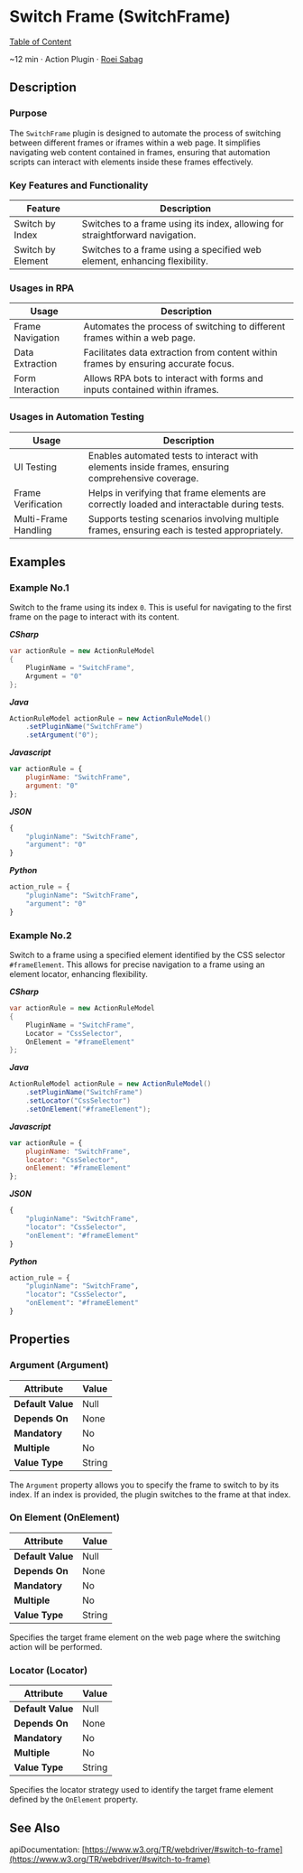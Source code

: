 # Switch Frame (SwitchFrame)

[Table of Content](../Home.md)  

~12 min · Action Plugin · [Roei Sabag](https://www.linkedin.com/in/roei-sabag-247aa18/)

## Description

### Purpose

The `SwitchFrame` plugin is designed to automate the process of switching between different frames or iframes within a web page. 
It simplifies navigating web content contained in frames, ensuring that automation scripts can interact with elements inside these frames effectively.

### Key Features and Functionality

| Feature           | Description                                                                   |
|-------------------|-------------------------------------------------------------------------------|
| Switch by Index   | Switches to a frame using its index, allowing for straightforward navigation. |
| Switch by Element | Switches to a frame using a specified web element, enhancing flexibility.     |

### Usages in RPA

| Usage            | Description                                                                        |
|------------------|------------------------------------------------------------------------------------|
| Frame Navigation | Automates the process of switching to different frames within a web page.          |
| Data Extraction  | Facilitates data extraction from content within frames by ensuring accurate focus. |
| Form Interaction | Allows RPA bots to interact with forms and inputs contained within iframes.        |

### Usages in Automation Testing

| Usage                | Description                                                                                       |
|----------------------|---------------------------------------------------------------------------------------------------|
| UI Testing           | Enables automated tests to interact with elements inside frames, ensuring comprehensive coverage. |
| Frame Verification   | Helps in verifying that frame elements are correctly loaded and interactable during tests.        |
| Multi-Frame Handling | Supports testing scenarios involving multiple frames, ensuring each is tested appropriately.      |

## Examples

### Example No.1

Switch to the frame using its index `0`. 
This is useful for navigating to the first frame on the page to interact with its content.

_**CSharp**_

```csharp
var actionRule = new ActionRuleModel
{
    PluginName = "SwitchFrame",
    Argument = "0"
};
```

_**Java**_

```java
ActionRuleModel actionRule = new ActionRuleModel()
    .setPluginName("SwitchFrame")
    .setArgument("0");
```

_**Javascript**_

```js
var actionRule = {
    pluginName: "SwitchFrame",
    argument: "0"
};
```

_**JSON**_

```js
{
    "pluginName": "SwitchFrame",
    "argument": "0"
}
```

_**Python**_

```python
action_rule = {
    "pluginName": "SwitchFrame",
    "argument": "0"
}
```
### Example No.2

Switch to a frame using a specified element identified by the CSS selector `#frameElement`. 
This allows for precise navigation to a frame using an element locator, enhancing flexibility.

_**CSharp**_

```csharp
var actionRule = new ActionRuleModel
{
    PluginName = "SwitchFrame",
    Locator = "CssSelector",
    OnElement = "#frameElement"
};
```

_**Java**_

```java
ActionRuleModel actionRule = new ActionRuleModel()
    .setPluginName("SwitchFrame")
    .setLocator("CssSelector")
    .setOnElement("#frameElement");
```

_**Javascript**_

```js
var actionRule = {
    pluginName: "SwitchFrame",
    locator: "CssSelector",
    onElement: "#frameElement"
};
```

_**JSON**_

```js
{
    "pluginName": "SwitchFrame",
    "locator": "CssSelector",
    "onElement": "#frameElement"
}
```

_**Python**_

```python
action_rule = {
    "pluginName": "SwitchFrame",
    "locator": "CssSelector",
    "onElement": "#frameElement"
}
```

## Properties

### Argument (Argument)

| Attribute         | Value             |
|-------------------|-------------------|
| **Default Value** | Null              |
| **Depends On**    | None              |
| **Mandatory**     | No                |
| **Multiple**      | No                |
| **Value Type**    | String            |

The `Argument` property allows you to specify the frame to switch to by its index. 
If an index is provided, the plugin switches to the frame at that index.

### On Element (OnElement)

| Attribute         | Value             |
|-------------------|-------------------|
| **Default Value** | Null              |
| **Depends On**    | None              |
| **Mandatory**     | No                |
| **Multiple**      | No                |
| **Value Type**    | String            |

Specifies the target frame element on the web page where the switching action will be performed.

### Locator (Locator)

| Attribute         | Value             |
|-------------------|-------------------|
| **Default Value** | Null              |
| **Depends On**    | None              |
| **Mandatory**     | No                |
| **Multiple**      | No                |
| **Value Type**    | String            |

Specifies the locator strategy used to identify the target frame element defined by the `OnElement` property.

## See Also

apiDocumentation: [https://www.w3.org/TR/webdriver/#switch-to-frame](https://www.w3.org/TR/webdriver/#switch-to-frame)
